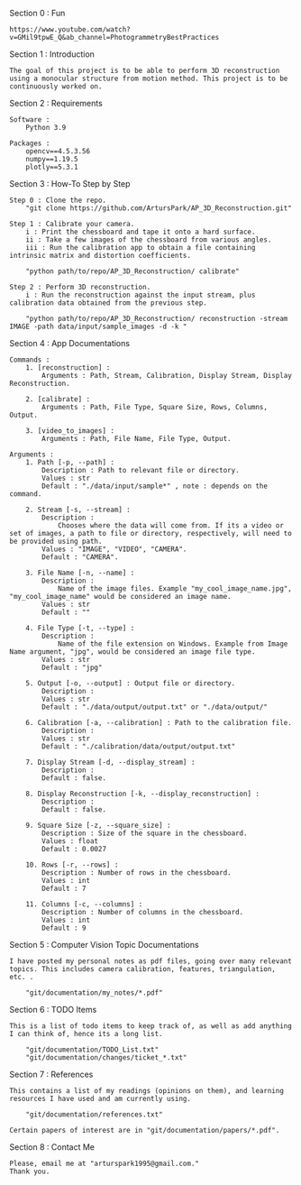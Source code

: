 Section 0 : Fun

    https://www.youtube.com/watch?v=GMil9tpwE_Q&ab_channel=PhotogrammetryBestPractices

Section 1 : Introduction

    The goal of this project is to be able to perform 3D reconstruction using a monocular structure from motion method. This project is to be continuously worked on.

Section 2 : Requirements

    Software :
    	Python 3.9

    Packages :
    	opencv==4.5.3.56
    	numpy==1.19.5
    	plotly==5.3.1

Section 3 : How-To Step by Step

    Step 0 : Clone the repo.
    	"git clone https://github.com/ArtursPark/AP_3D_Reconstruction.git"

    Step 1 : Calibrate your camera.
    	i : Print the chessboard and tape it onto a hard surface.
    	ii : Take a few images of the chessboard from various angles.
    	iii : Run the calibration app to obtain a file containing intrinsic matrix and distortion coefficients.

		"python path/to/repo/AP_3D_Reconstruction/ calibrate"

    Step 2 : Perform 3D reconstruction.
    	i : Run the reconstruction against the input stream, plus calibration data obtained from the previous step.
		
		"python path/to/repo/AP_3D_Reconstruction/ reconstruction -stream IMAGE -path data/input/sample_images -d -k "

Section 4 : App Documentations

    Commands :
    	1. [reconstruction] :
    		Arguments : Path, Stream, Calibration, Display Stream, Display Reconstruction.

    	2. [calibrate] :
    		Arguments : Path, File Type, Square Size, Rows, Columns, Output.

    	3. [video_to_images] :
    		Arguments : Path, File Name, File Type, Output.

    Arguments :
    	1. Path [-p, --path] :
    		Description : Path to relevant file or directory.
    		Values : str
    		Default : "./data/input/sample*" , note : depends on the command.

    	2. Stream [-s, --stream] :
    		Description :
    			Chooses where the data will come from. If its a video or set of images, a path to file or directory, respectively, will need to be provided using path.
    		Values : "IMAGE", "VIDEO", "CAMERA".
    		Default : "CAMERA".

    	3. File Name [-n, --name] :
    		Description :
    			Name of the image files. Example "my_cool_image_name.jpg", "my_cool_image_name" would be considered an image name.
    		Values : str
    		Default : ""

    	4. File Type [-t, --type] :
    		Description :
    			Name of the file extension on Windows. Example from Image Name argument, "jpg", would be considered an image file type.
    		Values : str
    		Default : "jpg"

    	5. Output [-o, --output] : Output file or directory.
    		Description :
    		Values : str
    		Default : "./data/output/output.txt" or "./data/output/"

    	6. Calibration [-a, --calibration] : Path to the calibration file.
    		Description :
    		Values : str
    		Default : "./calibration/data/output/output.txt"

    	7. Display Stream [-d, --display_stream] :
    		Description :
    		Default : false.

    	8. Display Reconstruction [-k, --display_reconstruction] :
    		Description :
    		Default : false.

    	9. Square Size [-z, --square_size] :
    		Description : Size of the square in the chessboard.
    		Values : float
    		Default : 0.0027

    	10. Rows [-r, --rows] :
    		Description : Number of rows in the chessboard.
    		Values : int
    		Default : 7

    	11. Columns [-c, --columns] :
    		Description : Number of columns in the chessboard.
    		Values : int
    		Default : 9

Section 5 : Computer Vision Topic Documentations

    I have posted my personal notes as pdf files, going over many relevant topics. This includes camera calibration, features, triangulation, etc. .

    	"git/documentation/my_notes/*.pdf"

Section 6 : TODO Items

    This is a list of todo items to keep track of, as well as add anything I can think of, hence its a long list.
    	
		"git/documentation/TODO_List.txt"
		"git/documentation/changes/ticket_*.txt"

Section 7 : References

    This contains a list of my readings (opinions on them), and learning resources I have used and am currently using.

    	"git/documentation/references.txt"

    Certain papers of interest are in "git/documentation/papers/*.pdf".

Section 8 : Contact Me

    Please, email me at "arturspark1995@gmail.com."
    Thank you.
